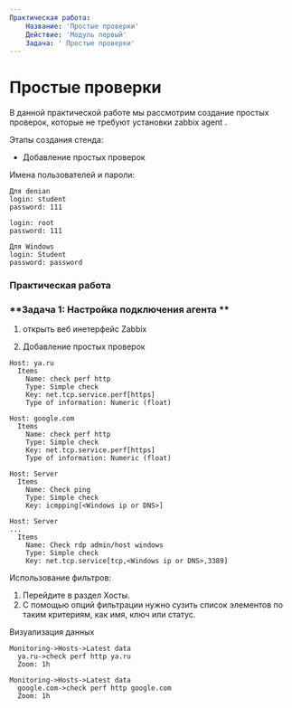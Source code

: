 ```yaml
---
Практическая работа:
    Название: 'Простые проверки'
    Действие: 'Модуль первый'
    Задача: ' Простые проверки'
---
```

# **Простые проверки**

В данной практической работе мы рассмотрим создание простых проверок, которые не требуют установки zabbix agent .

Этапы создания стенда:

- Добавление простых проверок

Имена пользователей и пароли:
```
Для denian
login: student 
password: 111

login: root 
password: 111
```
```
Для Windows
login: Student 
password: password
```
### **Практическая работа**

### **Задача 1: Настройка подключения агента **

1. открыть веб инетерфейс Zabbix


2. Добавление простых проверок 

```
Host: ya.ru
  Items 
    Name: check perf http
    Type: Simple check
    Key: net.tcp.service.perf[https]
    Type of information: Numeric (float)

```
```
Host: google.com
  Items 
    Name: check perf http
    Type: Simple check
    Key: net.tcp.service.perf[https]
    Type of information: Numeric (float)

```
```
Host: Server
  Items
    Name: Check ping
    Type: Simple check
    Key: icmpping[<Windows ip or DNS>]

```

```
Host: Server
...
  Items
    Name: Check rdp admin/host windows
    Type: Simple check
    Key: net.tcp.service[tcp,<Windows ip or DNS>,3389]
```



Использование фильтров:

1.	Перейдите в раздел  Хосты.
2.	С помощью опций фильтрации нужно сузить список элементов по таким критериям, как имя, ключ или статус.



Визуализация данных

```
Monitoring->Hosts->Latest data
  ya.ru->check perf http ya.ru
  Zoom: 1h
```
```
Monitoring->Hosts->Latest data
  google.com->check perf http google.com
  Zoom: 1h
```

